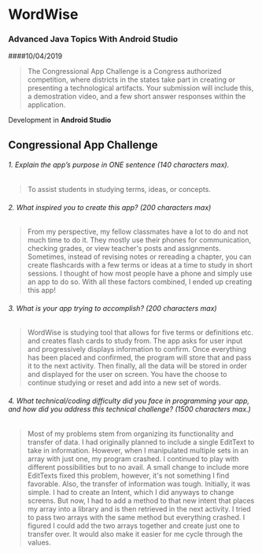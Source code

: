 # WordWise

### Advanced Java Topics With Android Studio
####10/04/2019

> The Congressional App Challenge is a Congress authorized competition, where districts in the states take part in creating or presenting a technological artifacts. Your submission will include this, a demostration video, and a few short answer responses within the application.

Development in **Android Studio**

## Congressional App Challenge

###### 1. Explain the app’s purpose in ONE sentence (140 characters max).

> To assist students in studying terms, ideas, or concepts. 

###### 2. What inspired you to create this app? (200 characters max)

> From my perspective, my fellow classmates have a lot to do and not much time to do it. They mostly use their phones for communication, checking grades, or view teacher's posts and assignments. Sometimes, instead of revising notes or rereading a chapter, you can create flashcards with a few terms or ideas at a time to study in short sessions. I thought of how most people have a phone and simply use an app to do so.  With all these factors combined, I ended up creating this app!

###### 3. What is your app trying to accomplish? (200 characters max)

> WordWise is studying tool that allows for five terms or definitions etc. and creates flash cards to study from. The app asks for user input and progressively displays information to confirm. Once everything has been placed and confirmed, the program will store that and pass it to the next activity. Then finally, all the data will be stored in order and displayed for the user on screen. You have the choose to continue studying or reset and add into a new set of words. 

###### 4. What technical/coding difficulty did you face in programming your app, and how did you address this technical challenge? (1500 characters max.) 

> Most of my problems stem from organizing its functionality and transfer of data. I had originally planned to include a single EditText to take in information. However, when I manipulated multiple sets in an array with just one, my program crashed. I continued to play with different possibilities but to no avail. A small change to include more EditTexts fixed this problem, however, it's not something I find favorable. Also, the transfer of information was tough. Initially, it was simple. I had to create an Intent, which I did anyways to change screens. But now, I had to add a method to that new intent that places my array into a library and is then retrieved in the next activity. I tried to pass two arrays with the same method but everything crashed. I figured I could add the two arrays together and create just one to transfer over. It would also make it easier for me cycle through the values.

